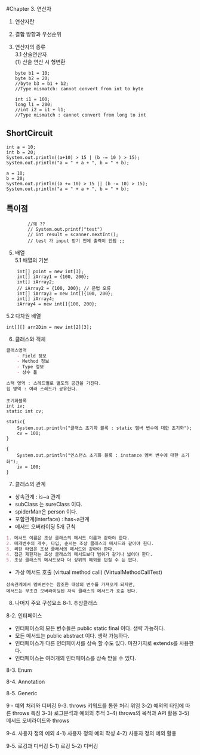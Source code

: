#Chapter 3. 연산자

1. 연산자란

2. 결합 방향과 우선순위

3. 연산자의 종류<br>
 3.1 산술연산자<br>
   (1) 산술 연산 시 형변환 
   ```
   byte b1 = 10;
   byte b2 = 20;
   //byte b3 = b1 + b2; 
   //Type mismatch: cannot convert from int to byte
   
   int i1 = 100;
   long l1 = 200;
   //int i2 = i1 + l1;
   //Type mismatch : cannot convert from long to int
   ```
   
## ShortCircuit
```
int a = 10;
int b = 20;
System.out.println((a+10) > 15 | (b -= 10 ) > 15);
System.out.println("a = " + a + ", b = " + b);

a = 10;
b = 20;
System.out.println((a += 10) > 15 || (b -= 10) > 15);
System.out.println("a = " + a + ", b = " + b);
```


## 특이점
            //왜 ??
            // System.out.printf("test")
            // int result = scanner.nextInt();
            // test 가 input 받기 전에 출력이 안됨 ;; 
            
5. 배열<br>
5.1 배열의 기본<br>
 
```
    int[] point = new int[3];
    int[] iArray1 = {100, 200};
    int[] iArray2;
    // iArray2 = {100, 200}; // 문법 오류
    int[] iArray3 = new int[]{100, 200};
    int[] iArray4;
    iArray4 = new int[]{100, 200};
```

5.2 다차원 배열 <br>
``` 
int[][] arr2Dim = new int[2][3];
```


6. 클래스와 객체<br>
```markdown
클래스영역 
    - Field 정보
    - Method 정보
    - Type 정보
    - 상수 풀

스택 영역 : 스레드별로 별도의 공간을 가진다. 
힙 영역 : 여러 스레드가 공유한다.
```

``` 
초기화블록
int iv;
static int cv;

static{
    System.out.println("클래스 초기화 블록 : static 멤버 변수에 대한 초기화");
    cv = 100;
}

{
    System.out.println("인스턴스 초기화 블록 : instance 멤버 변수에 대한 초기화");
    iv = 100;
}
```


7. 클래스의 관계

 - 상속관계 : is~a 관계
 - subClass 는 sureClass 이다.
 - spiderMan은 person 이다.
 - 포함관계(interface) : has~a관계
 - 메서드 오버라이딩 5개 규칙
```markdown
1. 메서드 이름은 조상 클래스의 메서드 이름과 같아야 한다.
2. 매개변수의 개수, 타입, 순서는 조상 클래스의 메서드와 같아야 한다.
3. 리턴 타입은 조상 클래서의 메서드와 같아야 한다.
4. 접근 제한자는 조상 클래스의 메서드보다 범위가 같거나 넓어야 한다.
5. 조상 클래스의 메서드보다 더 상위의 예외를 던질 수 는 없다.
```
 - 가상 메서드 호출 (virtual method call) (VirtualMethodCallTest)
``` 
상속관계에서 멤버변수는 참조한 대상의 변수를 가져오게 되지만,
메서드는 무조건 오버라이딩된 자식 클래스의 메서드가 호출 된다.
```


8. 나머지 주요 구성요소
8-1. 추상클래스 

8-2. 인터페이스
 - 인터페이스의 모든 변수들은 public static final 이다. 생략 가능하다.
 - 모든 메서드는 public abstract 이다. 생략 가능하다.
 - 인터페이스가 다른 인터페이서를 상속 할 수도 있다. 마찬가지로 extends를 사용한다.
 - 인터페이스는 여러개의 인터페이스를 상속 받을 수 있다.

8-3. Enum

8-4. Annotation

8-5. Generic


9 - 예외 처리와 디버깅
9-3. throws 키워드를 통한 처리 위임
   3-2) 예외의 타입에 따른 throws 특징
   3-3) 로그분석과 예외의 추적
   3-4) throws의 목적과 API 활용
   3-5) 메서드 오버라이드와 throws

9-4. 사용자 정의 예외
   4-1) 사용자 정의 예외 작성
   4-2) 사용자 정의 예외 활용
 
9-5. 로깅과 디버깅
    5-1) 로깅
    5-2) 디버깅